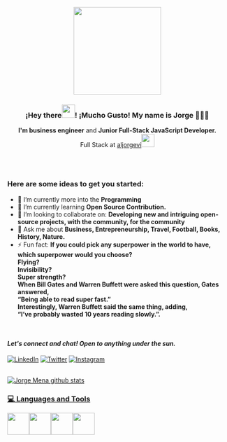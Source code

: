<p align="center" width="300">
   <img align="center" width="200" src="https://media.giphy.com/media/IeRdg7gLkfK1ly2mFU/giphy.gif" />
   <h3 align="center">¡Hey there<img src="https://raw.githubusercontent.com/iampavangandhi/iampavangandhi/master/gifs/Hi.gif" width="30px">! ¡Mucho Gusto! My name is Jorge 👨🏻‍💻</h3>
</p>
<p align="center"> <strong>I'm business engineer</strong> and <strong>Junior Full-Stack JavaScript Developer.</strong>
 </br>Full Stack at <a href="https://www.aljorgevi.com">aljorgevi</a><img src="https://media.giphy.com/media/WUlplcMpOCEmTGBtBW/giphy.gif" width="30">
<p align="center"></p>

</br>

</br>

### Here are some ideas to get you started:</br>

- 🔭 I’m currently more into the **Programming**
- 🌱 I’m currently learning **Open Source Contribution.**
- 👯 I’m looking to collaborate on: **Developing new and intriguing open-source projects, with the community, for the community**
- 💬 Ask me about **Business, Entrepreneurship, Travel, Football, Books, History, Nature.**
- ⚡ Fun fact: **If you could pick any superpower in the world to have, which superpower would you choose?</br>
  Flying?</br>
  Invisibility?</br>
  Super strength?</br>
  When Bill Gates and Warren Buffett were asked this question, Gates answered,</br>
  “Being able to read super fast.”</br>
  Interestingly, Warren Buffett said the same thing, adding,</br>
  “I’ve probably wasted 10 years reading slowly.”.**

</br>

#### _Let's connect and chat! Open to anything under the sun._

<div align="left">
<a href="https://www.linkedin.com/in/aljorgevi/" target="_blank"><img src="https://img.shields.io/badge/LinkedIn-%230077B5.svg?&style=flat-square&logo=linkedin&logoColor=white" alt="LinkedIn"></a>
<a href="https://twitter.com/aljorgevi" target="_blank"><img src="https://img.shields.io/badge/-Twitter-1da1f2?style=flat-square&labelColor=1da1f2&logo=twitter&logoColor=white" alt="Twitter"></a>
<a href="https://www.instagram.com/aljorgevi/" target="_blank"><img src="https://img.shields.io/badge/Instagram-%23E4405F.svg?&style=flat-square&logo=instagram&logoColor=white" alt="Instagram">
</div>

</br>

![Jorge Mena github stats](https://github-readme-stats.vercel.app/api?username=aljorgevi&show_icons=true&hide_border=true)

<div>
  <h3> 💻 Languages and Tools </h3>
  <p>
  <img src="https://media3.giphy.com/media/ln7z2eWriiQAllfVcn/200w.webp" width="50"><img src="https://i.giphy.com/media/eNAsjO55tPbgaor7ma/200w.webp" width="50"><img src="https://i.giphy.com/media/IdyAQJVN2kVPNUrojM/200.webp" width="50"><img src="https://media3.giphy.com/media/kdFc8fubgS31b8DsVu/giphy.webp" width="50">
  <p>
</div>
